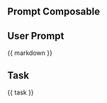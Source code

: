 ## Prompt Composable

<script setup>
import { ref } from 'vue';
import { useTask } from './assets/task';

const markdown = ref('')
const { task } = useTask()
</script>

## User Prompt

{{ markdown }}

## Task

{{ task }}
